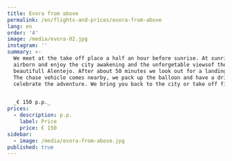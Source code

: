 ```yaml
---
title: Evora from above
permalink: /en/flights-and-prices/evora-from-above
lang: en
order: '4'
image: /media/evora-02.jpg
instagram: ''
summary: >-
  We meet at the take off place a half an hour before sunrise. At sunrise we are
  airborn and enjoy the city awakening and the unforgetable viewsof the
  beautifull Alentejo. After about 50 minutes we look out for a landing spot.
  The chase vehicle comes nearby, we pack up the balloon and have a drink to
  celebrate the adventure. We bring you back to the city or take off field.


  _€ 150 p.p._
prices:
  - description: p.p.
    label: Price
    price: € 150
sidebar:
  - image: /media/evora-from-above.jpg
published: true
---
```


